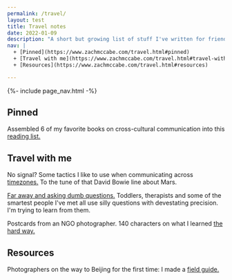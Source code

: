 ```yaml
---
permalink: /travel/
layout: test
title: Travel notes
date: 2022-01-09
description: "A short but growing list of stuff I've written for friends who are on the road."
nav: |
  + [Pinned](https://www.zachmccabe.com/travel.html#pinned)
  + [Travel with me](https://www.zachmccabe.com/travel.html#travel-with-me)
  + [Resources](https://www.zachmccabe.com/travel.html#resources)

---
```



{%- include page_nav.html -%}


## Pinned

Assembled 6 of my favorite books on cross-cultural communication into this [reading list.]

[reading list.]: https://www.zachmccabe.com/travel/reading-list.html




## Travel with me

No signal? Some tactics I like to use when communicating across [timezones.] To the tune of that David Bowie line about Mars.

[Far away and asking dumb questions.] Toddlers, therapists and some of the smartest people I've met all use silly questions with devestating precision. I'm trying to learn from them.

Postcards from an NGO photographer. 140 characters on what I learned [the hard way.]

[timezones.]: https://www.zachmccabe.com/travel/timezones.html

[Far away and asking dumb questions.]: https://www.zachmccabe.com/travel/dumb-questions.html

[the hard way.]: https://www.zachmccabe.com/travel/postcard.html




## Resources

Photographers on the way to Beijing for the first time: I made a [field guide.]

[field guide.]: https://www.zachmccabe.com/beijing

